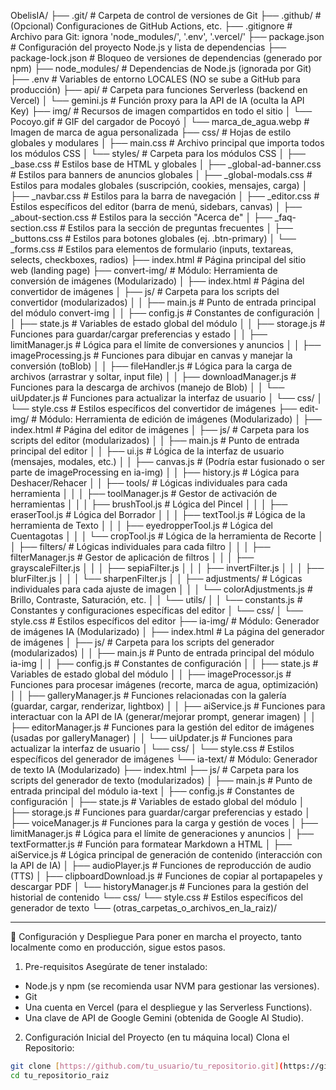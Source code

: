 ObelisIA/
├── .git/                     # Carpeta de control de versiones de Git
├── .github/                  # (Opcional) Configuraciones de GitHub Actions, etc.
├── .gitignore                # Archivo para Git: ignora 'node_modules/', '.env', '.vercel/'
├── package.json              # Configuración del proyecto Node.js y lista de dependencias
├── package-lock.json         # Bloqueo de versiones de dependencias (generado por npm)
├── node_modules/             # Dependencias de Node.js (ignorada por Git)
├── .env                      # Variables de entorno LOCALES (NO se sube a GitHub para producción)
├── api/                      # Carpeta para funciones Serverless (backend en Vercel)
│   └── gemini.js             # Función proxy para la API de IA (oculta la API Key)
├── img/                      # Recursos de imagen compartidos en todo el sitio
│   └── Pocoyo.gif            # GIF del cargador de Pocoyó
│   └── marca_de_agua.webp    # Imagen de marca de agua personalizada
├── css/                      # Hojas de estilo globales y modulares
│   ├── main.css              # Archivo principal que importa todos los módulos CSS
│   └── styles/               # Carpeta para los módulos CSS
│       ├── _base.css         # Estilos base de HTML y globales
│       ├── _global-ad-banner.css # Estilos para banners de anuncios globales
│       ├── _global-modals.css # Estilos para modales globales (suscripción, cookies, mensajes, carga)
│       ├── _navbar.css       # Estilos para la barra de navegación
│       ├── _editor.css       # Estilos específicos del editor (barra de menú, sidebars, canvas)
│       ├── _about-section.css # Estilos para la sección "Acerca de"
│       ├── _faq-section.css  # Estilos para la sección de preguntas frecuentes
│       ├── _buttons.css      # Estilos para botones globales (ej. .btn-primary)
│       └── _forms.css        # Estilos para elementos de formulario (inputs, textareas, selects, checkboxes, radios)
├── index.html                # Página principal del sitio web (landing page)
├── convert-img/              # Módulo: Herramienta de conversión de imágenes (Modularizado)
│   ├── index.html            # Página del convertidor de imágenes
│   ├── js/                   # Carpeta para los scripts del convertidor (modularizados)
│   │   ├── main.js             # Punto de entrada principal del módulo convert-img
│   │   ├── config.js           # Constantes de configuración
│   │   ├── state.js            # Variables de estado global del módulo
│   │   ├── storage.js          # Funciones para guardar/cargar preferencias y estado
│   │   ├── limitManager.js     # Lógica para el límite de conversiones y anuncios
│   │   ├── imageProcessing.js  # Funciones para dibujar en canvas y manejar la conversión (toBlob)
│   │   ├── fileHandler.js      # Lógica para la carga de archivos (arrastrar y soltar, input file)
│   │   ├── downloadManager.js  # Funciones para la descarga de archivos (manejo de Blob)
│   │   └── uiUpdater.js        # Funciones para actualizar la interfaz de usuario
│   └── css/
│       └── style.css           # Estilos específicos del convertidor de imágenes
├── edit-img/                 # Módulo: Herramienta de edición de imágenes (Modularizado)
│   ├── index.html            # Página del editor de imágenes
│   ├── js/                   # Carpeta para los scripts del editor (modularizados)
│   │   ├── main.js             # Punto de entrada principal del editor
│   │   ├── ui.js               # Lógica de la interfaz de usuario (mensajes, modales, etc.)
│   │   ├── canvas.js           # (Podría estar fusionado o ser parte de imageProcessing en ia-img)
│   │   ├── history.js          # Lógica para Deshacer/Rehacer
│   │   ├── tools/              # Lógicas individuales para cada herramienta
│   │   │   ├── toolManager.js  # Gestor de activación de herramientas
│   │   │   ├── brushTool.js    # Lógica del Pincel
│   │   │   ├── eraserTool.js   # Lógica del Borrador
│   │   │   ├── textTool.js     # Lógica de la herramienta de Texto
│   │   │   ├── eyedropperTool.js # Lógica del Cuentagotas
│   │   │   └── cropTool.js     # Lógica de la herramienta de Recorte
│   │   ├── filters/            # Lógicas individuales para cada filtro
│   │   │   ├── filterManager.js # Gestor de aplicación de filtros
│   │   │   ├── grayscaleFilter.js
│   │   │   ├── sepiaFilter.js
│   │   │   ├── invertFilter.js
│   │   │   ├── blurFilter.js
│   │   │   └── sharpenFilter.js
│   │   ├── adjustments/        # Lógicas individuales para cada ajuste de imagen
│   │   │   └── colorAdjustments.js # Brillo, Contraste, Saturación, etc.
│   │   └── utils/
│   │       └── constants.js    # Constantes y configuraciones específicas del editor
│   └── css/
│       └── style.css           # Estilos específicos del editor
├── ia-img/                   # Módulo: Generador de imágenes IA (Modularizado)
│   ├── index.html            # La página del generador de imágenes
│   ├── js/                   # Carpeta para los scripts del generador (modularizados)
│   │   ├── main.js             # Punto de entrada principal del módulo ia-img
│   │   ├── config.js           # Constantes de configuración
│   │   ├── state.js            # Variables de estado global del módulo
│   │   ├── imageProcessor.js   # Funciones para procesar imágenes (recorte, marca de agua, optimización)
│   │   ├── galleryManager.js   # Funciones relacionadas con la galería (guardar, cargar, renderizar, lightbox)
│   │   ├── aiService.js        # Funciones para interactuar con la API de IA (generar/mejorar prompt, generar imagen)
│   │   ├── editorManager.js    # Funciones para la gestión del editor de imágenes (usadas por galleryManager)
│   │   └── uiUpdater.js        # Funciones para actualizar la interfaz de usuario
│   └── css/
│       └── style.css           # Estilos específicos del generador de imágenes
└── ia-text/                  # Módulo: Generador de texto IA (Modularizado)
    ├── index.html
    ├── js/                   # Carpeta para los scripts del generador de texto (modularizados)
    │   ├── main.js             # Punto de entrada principal del módulo ia-text
    │   ├── config.js           # Constantes de configuración
    │   ├── state.js            # Variables de estado global del módulo
    │   ├── storage.js          # Funciones para guardar/cargar preferencias y estado
    │   ├── voiceManager.js     # Funciones para la carga y gestión de voces
    │   ├── limitManager.js     # Lógica para el límite de generaciones y anuncios
    │   ├── textFormatter.js    # Función para formatear Markdown a HTML
    │   ├── aiService.js        # Lógica principal de generación de contenido (interacción con la API de IA)
    │   ├── audioPlayer.js      # Funciones de reproducción de audio (TTS)
    │   ├── clipboardDownload.js # Funciones de copiar al portapapeles y descargar PDF
    │   └── historyManager.js   # Funciones para la gestión del historial de contenido
    └── css/
        └── style.css           # Estilos específicos del generador de texto
└── (otras_carpetas_o_archivos_en_la_raiz)/


-----------------------------------------------------------------------------------------------


🚀 Configuración y Despliegue
Para poner en marcha el proyecto, tanto localmente como en producción, sigue estos pasos.

1. Pre-requisitos
Asegúrate de tener instalado:

* Node.js y npm (se recomienda usar NVM para gestionar las versiones).
* Git
* Una cuenta en Vercel (para el despliegue y las Serverless Functions).
* Una clave de API de Google Gemini (obtenida de Google AI Studio).

2. Configuración Inicial del Proyecto (en tu máquina local)
Clona el Repositorio:

```bash
git clone [https://github.com/tu_usuario/tu_repositorio.git](https://github.com/tu_usuario/tu_repositorio.git)
cd tu_repositorio_raiz
